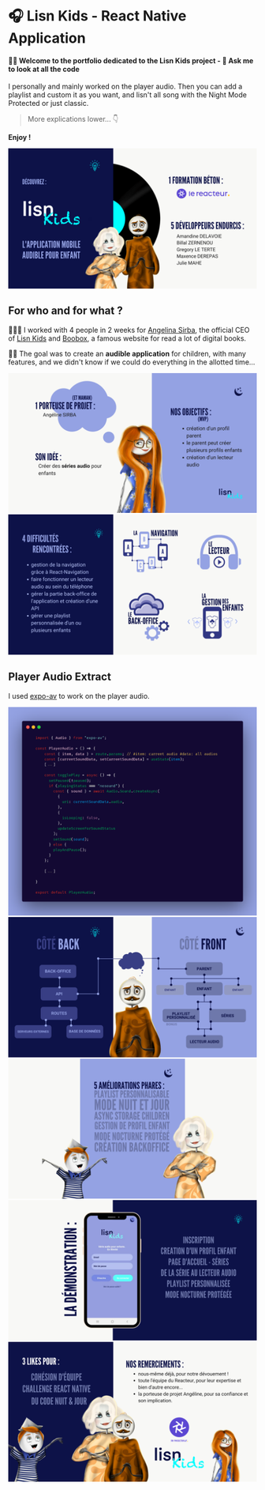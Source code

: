 # 🎧 Lisn Kids - React Native Application

####  👋🏼 Welcome to the portfolio dedicated to the Lisn Kids project - 👀 __Ask me to look at all the code__
I personally and mainly worked on the player audio. Then you can add a playlist and custom it as you want, and lisn't  all song with the Night Mode Protected or just classic. 
> More explications lower... 👇

**Enjoy !** 
 


![LisnKids01](/assets/img/01.png)
## For who and for what ?

🏋🏼‍♂️ I worked with 4 people in 2 weeks for [Angelina Sirba](https://www.linkedin.com/in/angeline-sirba-b8b242150/), the official CEO of [Lisn Kids](https://www.instagram.com/lisnkids_fr/) and [Boobox](https://www.boobox.io/), a famous website for read a lot of digital books.

👶🏼 The goal was to create an **audible application** for children, with many features, and we didn't know if we could do everything in the allotted time...
 
![LisnKids02](/assets/img/02.png)
![LisnKids03](/assets/img/03.png)
## Player Audio Extract

I used [expo-av](https://docs.expo.io/versions/latest/sdk/av/) to work on the player audio.

![CodeCarbon](/assets/img/carbon01.png)
![LisnKids05](/assets/img/05.png)
![LisnKids06](/assets/img/06.png)
![LisnKids07](/assets/img/07.png)
![LisnKids08](/assets/img/08.png)
